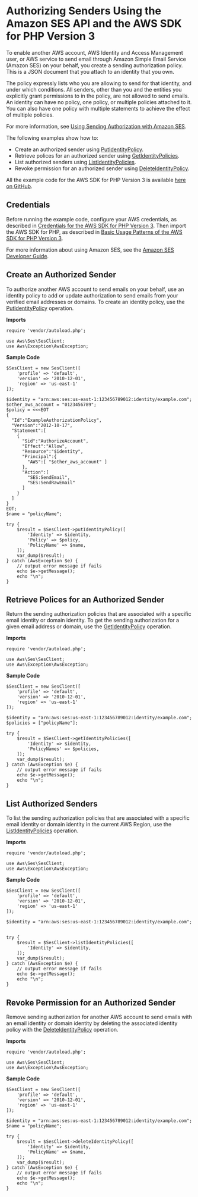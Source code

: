 # Authorizing Senders Using the Amazon SES API and the AWS SDK for PHP Version 3<a name="ses-sender-policy"></a>

To enable another AWS account, AWS Identity and Access Management user, or AWS service to send email through Amazon Simple Email Service \(Amazon SES\) on your behalf, you create a sending authorization policy\. This is a JSON document that you attach to an identity that you own\.

The policy expressly lists who you are allowing to send for that identity, and under which conditions\. All senders, other than you and the entities you explicitly grant permissions to in the policy, are not allowed to send emails\. An identity can have no policy, one policy, or multiple policies attached to it\. You can also have one policy with multiple statements to achieve the effect of multiple policies\.

For more information, see [Using Sending Authorization with Amazon SES](https://docs.aws.amazon.com/ses/latest/DeveloperGuide/sending-authorization.html)\.

The following examples show how to:
+ Create an authorized sender using [PutIdentityPolicy](https://docs.aws.amazon.com/aws-sdk-php/v3/api/api-email-2010-12-01.html#createidentitypolicy)\.
+ Retrieve polices for an authorized sender using [GetIdentityPolicies](https://docs.aws.amazon.com/aws-sdk-php/v3/api/api-email-2010-12-01.html#getidentitypolicies)\.
+ List authorized senders using [ListIdentityPolicies](https://docs.aws.amazon.com/aws-sdk-php/v3/api/api-email-2010-12-01.html#listidentitypolicies)\.
+ Revoke permission for an authorized sender using [DeleteIdentityPolicy](https://docs.aws.amazon.com/aws-sdk-php/v3/api/api-email-2010-12-01.html#deleteidentitypolicy)\.

All the example code for the AWS SDK for PHP Version 3 is available [here on GitHub](https://github.com/awsdocs/aws-doc-sdk-examples/tree/master/php/example_code)\.

## Credentials<a name="credentials"></a>

Before running the example code, configure your AWS credentials, as described in [Credentials for the AWS SDK for PHP Version 3](guide_credentials.md)\. Then import the AWS SDK for PHP, as described in [Basic Usage Patterns of the AWS SDK for PHP Version 3](getting-started_basic-usage.md)\.

For more information about using Amazon SES, see the [Amazon SES Developer Guide](https://docs.aws.amazon.com/ses/latest/DeveloperGuide/)\.

## Create an Authorized Sender<a name="create-an-authorized-sender"></a>

To authorize another AWS account to send emails on your behalf, use an identity policy to add or update authorization to send emails from your verified email addresses or domains\. To create an identity policy, use the [PutIdentityPolicy](https://docs.aws.amazon.com/ses/latest/APIReference/API_PutIdentityPolicy.html) operation\.

 **Imports** 

```
require 'vendor/autoload.php';

use Aws\Ses\SesClient; 
use Aws\Exception\AwsException;
```

 **Sample Code** 

```
$SesClient = new SesClient([
    'profile' => 'default',
    'version' => '2010-12-01',
    'region' => 'us-east-1'
]);

$identity = "arn:aws:ses:us-east-1:123456789012:identity/example.com";
$other_aws_account = "0123456789";
$policy = <<<EOT
{
  "Id":"ExampleAuthorizationPolicy",
  "Version":"2012-10-17",
  "Statement":[
    {
      "Sid":"AuthorizeAccount",
      "Effect":"Allow",
      "Resource":"$identity",
      "Principal":{
        "AWS":[ "$other_aws_account" ]
      },
      "Action":[
        "SES:SendEmail",
        "SES:SendRawEmail"
      ]
    }
  ]
}
EOT;
$name = "policyName";

try {
    $result = $SesClient->putIdentityPolicy([
        'Identity' => $identity,
        'Policy' => $policy,
        'PolicyName' => $name,
    ]);
    var_dump($result);
} catch (AwsException $e) {
    // output error message if fails
    echo $e->getMessage();
    echo "\n";
}
```

## Retrieve Polices for an Authorized Sender<a name="retrieve-polices-for-an-authorized-sender"></a>

Return the sending authorization policies that are associated with a specific email identity or domain identity\. To get the sending authorization for a given email address or domain, use the [GetIdentityPolicy](https://docs.aws.amazon.com/ses/latest/APIReference/API_GetIdentityPolicy.html) operation\.

 **Imports** 

```
require 'vendor/autoload.php';

use Aws\Ses\SesClient; 
use Aws\Exception\AwsException;
```

 **Sample Code** 

```
$SesClient = new SesClient([
    'profile' => 'default',
    'version' => '2010-12-01',
    'region' => 'us-east-1'
]);

$identity = "arn:aws:ses:us-east-1:123456789012:identity/example.com";
$policies = ["policyName"];

try {
    $result = $SesClient->getIdentityPolicies([
        'Identity' => $identity,
        'PolicyNames' => $policies,
    ]);
    var_dump($result);
} catch (AwsException $e) {
    // output error message if fails
    echo $e->getMessage();
    echo "\n";
}
```

## List Authorized Senders<a name="list-authorized-senders"></a>

To list the sending authorization policies that are associated with a specific email identity or domain identity in the current AWS Region, use the [ListIdentityPolicies](https://docs.aws.amazon.com/ses/latest/APIReference/API_ListIdentityPolicies.html) operation\.

 **Imports** 

```
require 'vendor/autoload.php';

use Aws\Ses\SesClient; 
use Aws\Exception\AwsException;
```

 **Sample Code** 

```
$SesClient = new SesClient([
    'profile' => 'default',
    'version' => '2010-12-01',
    'region' => 'us-east-1'
]);

$identity = "arn:aws:ses:us-east-1:123456789012:identity/example.com";


try {
    $result = $SesClient->listIdentityPolicies([
        'Identity' => $identity,
    ]);
    var_dump($result);
} catch (AwsException $e) {
    // output error message if fails
    echo $e->getMessage();
    echo "\n";
}
```

## Revoke Permission for an Authorized Sender<a name="revoke-permission-for-an-authorized-sender"></a>

Remove sending authorization for another AWS account to send emails with an email identity or domain identity by deleting the associated identity policy with the [DeleteIdentityPolicy](https://docs.aws.amazon.com/ses/latest/APIReference/API_DeleteIdentityPolicy.html) operation\.

 **Imports** 

```
require 'vendor/autoload.php';

use Aws\Ses\SesClient; 
use Aws\Exception\AwsException;
```

 **Sample Code** 

```
$SesClient = new SesClient([
    'profile' => 'default',
    'version' => '2010-12-01',
    'region' => 'us-east-1'
]);

$identity = "arn:aws:ses:us-east-1:123456789012:identity/example.com";
$name = "policyName";

try {
    $result = $SesClient->deleteIdentityPolicy([
        'Identity' => $identity,
        'PolicyName' => $name,
    ]);
    var_dump($result);
} catch (AwsException $e) {
    // output error message if fails
    echo $e->getMessage();
    echo "\n";
}
```